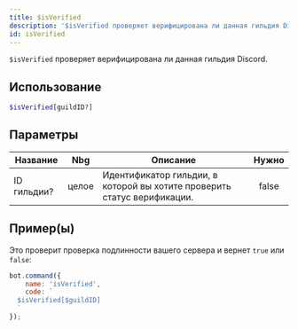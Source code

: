 ```yaml
---
title: $isVerified
description: '$isVerified проверяет верифицирована ли данная гильдия Discord.'
id: isVerified
---
```


`$isVerified` проверяет верифицирована ли данная гильдия Discord.

## Использование

```php
$isVerified[guildID?]
```

## Параметры

| Название    | Nbg   | Описание                                                                 | Нужно |
| ----------- | ----- | ------------------------------------------------------------------------ |:-----:|
| ID гильдии? | целое | Идентификатор гильдии, в которой вы хотите проверить статус верификации. | false |

## Пример(ы)

Это проверит проверка подлинности вашего сервера и вернет `true` или `false`:

```javascript
bot.command({
    name: 'isVerified',
    code: `
  $isVerified[$guildID]
  `
});
```
